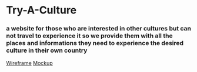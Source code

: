 # Try-A-Culture
### a website for those who are interested in other cultures but can not travel to experience it so we provide them with all the places and informations they need to experience the desired culture in their own country 

[Wireframe](https://www.figma.com/file/Do8uZ3oXnYpPhPeBe11ds4/Masterpiece?node-id=133-28)
[Mockup](https://www.figma.com/file/Do8uZ3oXnYpPhPeBe11ds4/Masterpiece?node-id=0-1)
